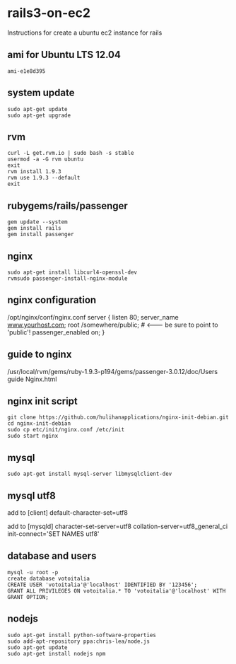 rails3-on-ec2
=============

Instructions for create a ubuntu ec2 instance for rails

ami for Ubuntu LTS 12.04
-------------
    ami-e1e8d395

system update
-------------
    sudo apt-get update
    sudo apt-get upgrade

rvm
-------------
    curl -L get.rvm.io | sudo bash -s stable
    usermod -a -G rvm ubuntu
    exit
    rvm install 1.9.3
    rvm use 1.9.3 --default
    exit

rubygems/rails/passenger
-------------
    gem update --system
    gem install rails
    gem install passenger

nginx
-------------
    sudo apt-get install libcurl4-openssl-dev
    rvmsudo passenger-install-nginx-module

nginx configuration
-------------
/opt/nginx/conf/nginx.conf
server {
      listen 80;
      server_name www.yourhost.com;
      root /somewhere/public;   # <--- be sure to point to 'public'!
      passenger_enabled on;
   }

guide to nginx
-------------
/usr/local/rvm/gems/ruby-1.9.3-p194/gems/passenger-3.0.12/doc/Users guide Nginx.html

nginx init script
-------------
    git clone https://github.com/hulihanapplications/nginx-init-debian.git
    cd nginx-init-debian
    sudo cp etc/init/nginx.conf /etc/init
    sudo start nginx

mysql
-------------
    sudo apt-get install mysql-server libmysqlclient-dev

mysql utf8
-------------
add to [client]
    default-character-set=utf8

add to [mysqld]
    character-set-server=utf8
    collation-server=utf8_general_ci
    init-connect='SET NAMES utf8'

database and users
-------------
    mysql -u root -p
    create database votoitalia
    CREATE USER 'votoitalia'@'localhost' IDENTIFIED BY '123456';
    GRANT ALL PRIVILEGES ON votoitalia.* TO 'votoitalia'@'localhost' WITH GRANT OPTION;

nodejs
-------------
    sudo apt-get install python-software-properties
    sudo add-apt-repository ppa:chris-lea/node.js
    sudo apt-get update
    sudo apt-get install nodejs npm
